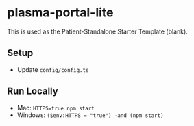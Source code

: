 # plasma-portal-lite
This is used as the Patient-Standalone Starter Template (blank).

## Setup
- Update `config/config.ts`

## Run Locally
- Mac: `HTTPS=true npm start`
- Windows: `($env:HTTPS = "true") -and (npm start)`